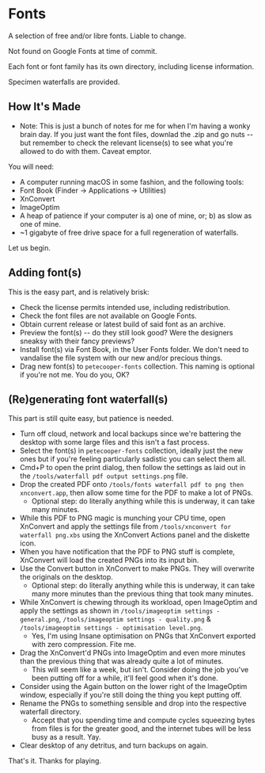 # Fonts

A selection of free and/or libre fonts. Liable to change.

Not found on Google Fonts at time of commit.

Each font or font family has its own directory, including license information.

Specimen waterfalls are provided.

## How It's Made

* Note: This is just a bunch of notes for me for when I'm having a wonky brain day. If you just want the font files, downlad the .zip and go nuts -- but remember to check the relevant license(s) to see what you're allowed to do with them. Caveat emptor.

You will need:

* A computer running macOS in some fashion, and the following tools:
 * Font Book (Finder -> Applications -> Utilities)
 * XnConvert
 * ImageOptim
* A heap of patience if your computer is a) one of mine, or; b) as slow as one of mine.
* ~1 gigabyte of free drive space for a full regeneration of waterfalls.

Let us begin.

## Adding font(s)

This is the easy part, and is relatively brisk:

* Check the license permits intended use, including redistribution.
* Check the font files are not available on Google Fonts.
* Obtain current release or latest build of said font as an archive.
* Preview the font(s) -- do they still look good? Were the designers sneaksy with their fancy previews?
* Install font(s) via Font Book, in the User Fonts folder. We don't need to vandalise the file system with our new and/or precious things.
* Drag new font(s) to `petecooper-fonts` collection. This naming is optional if you're not me. You do you, OK?

## (Re)generating font waterfall(s)

This part is still quite easy, but patience is needed.

* Turn off cloud, network and local backups since we're battering the desktop with some large files and this isn't a fast process.
* Select the font(s) in `petecooper-fonts` collection, ideally just the new ones but if you're feeling particularly sadistic you can select them all.
* Cmd+P to open the print dialog, then follow the settings as laid out in the `/tools/waterfall pdf output settings.png` file.
* Drop the created PDF onto `/tools/fonts waterfall pdf to png then xnconvert.app`, then allow some time for the PDF to make a lot of PNGs.
  * Optional step: do literally anything while this is underway, it can take many minutes.
* While this PDF to PNG magic is munching your CPU time, open XnConvert and apply the settings file from `/tools/xnconvert for waterfall png.xbs` using the XnConvert Actions panel and the diskette icon.
* When you have notification that the PDF to PNG stuff is complete, XnConvert will load the created PNGs into its input bin.
* Use the Convert button in XnConvert to make PNGs. They will overwrite the originals on the desktop.
  * Optional step: do literally anything while this is underway, it can take many more minutes than the previous thing that took many minutes.
* While XnConvert is chewing through its workload, open ImageOptim and apply the settings as shown in `/tools/imageoptim settings - general.png`, `/tools/imageoptim settings - quality.png` & `/tools/imageoptim settings - optimisation level.png`.
  * Yes, I'm using Insane optimisation on PNGs that XnConvert exported with zero compression. Fite me.
* Drag the XnConvert'd PNGs into ImageOptim and even more minutes than the previous thing that was already quite a lot of minutes.
  * This will seem like a week, but isn't. Consider doing the job you've been putting off for a while, it'll feel good when it's done.
* Consider using the Again button on the lower right of the ImageOptim window, especially if you're still doing the thing you kept putting off.
* Rename the PNGs to something sensible and drop into the respective waterfall directory.
  * Accept that you spending time and compute cycles squeezing bytes from files is for the greater good, and the internet tubes will be less busy as a result. Yay.
* Clear desktop of any detritus, and turn backups on again.

That's it. Thanks for playing.
